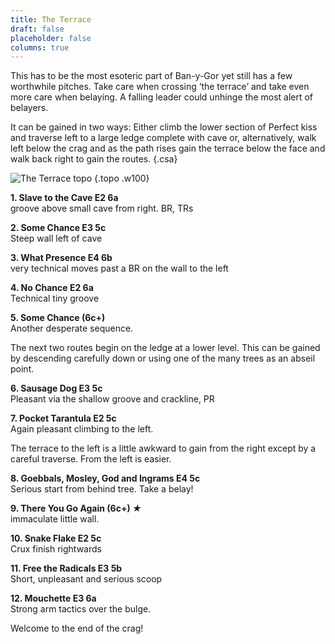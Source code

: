 ```yaml
---  
title: The Terrace  
draft: false  
placeholder: false
columns: true
---
```




This has to be the most esoteric part of Ban-y-Gor yet still has a few worthwhile pitches. Take care when crossing ‘the terrace’ and take even more care when belaying. A falling leader could unhinge the most alert of belayers.

It can be gained in two ways: Either climb the lower section of Perfect kiss and traverse left to a large ledge complete with cave or, alternatively, walk left below the crag and as the path rises gain the terrace below the face and walk back right to gain the routes.
{.csa}

![The Terrace topo](/img/south-wales/ban-y-gor/terrace.gif)
{.topo .w100}

**1. Slave to the Cave E2 6a**  
groove above small cave from right. BR, TRs

**2. Some Chance E3 5c**    
Steep wall left of cave

**3. What Presence E4 6b**  
very technical moves past a BR on the wall to the left

**4. No Chance E2 6a**    
Technical tiny groove

**5. Some Chance (6c+)**    
Another desperate sequence.

The next two routes begin on the ledge at a lower level. This can be gained by descending carefully down or using one of the many trees as an abseil point.

**6. Sausage Dog E3 5c**    
Pleasant via the shallow groove and crackline, PR

**7. Pocket Tarantula E2 5c**    
Again pleasant climbing to the left.

The terrace to the left is a little awkward to gain from the right except by a careful traverse. From the left is easier.

**8. Goebbals, Mosley, God and Ingrams E4 5c**    
Serious start from behind tree. Take a belay!

**9. There You Go Again (6c+) *★***  
immaculate little wall.

**10. Snake Flake E2 5c**    
Crux finish rightwards

**11. Free the Radicals E3 5b**    
Short, unpleasant and serious scoop

**12. Mouchette E3 6a**    
Strong arm tactics over the bulge.

Welcome to the end of the crag!


